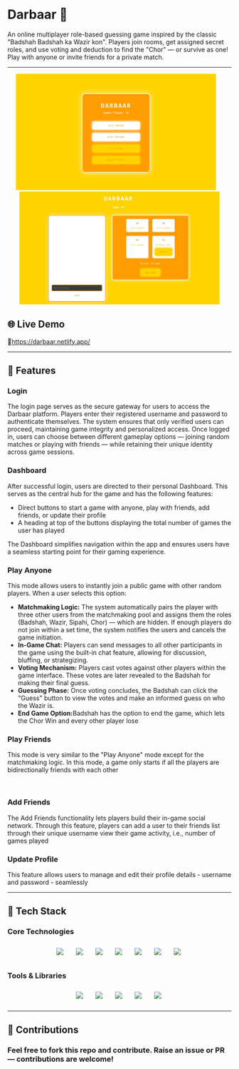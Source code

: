 <h1>Darbaar 👑</h1>
<p> An online multiplayer role-based guessing game inspired by the classic "Badshah Badshah ka Wazir kon". 
Players join rooms, get assigned secret roles, and use voting and deduction to find the "Chor" — or survive as one!
Play with anyone or invite friends for a private match. </p>
<hr/>

<p align="center">
  <img src="https://raw.githubusercontent.com/ASamad73/Darbaar/master/darbaar1.jpg" width="450px">
  &nbsp;&nbsp;&nbsp;
  <img src="https://raw.githubusercontent.com/ASamad73/Darbaar/master/barbaar2.jpg" width="450px">
</p>


<h2>🌐 Live Demo</h2>
<p>🔗<a href="https://darbaar.netlify.app/">https://darbaar.netlify.app/</a></p>
<hr/>

<h2>🚀 Features</h2>
<div>
  <h3>Login</h3>
</div>
<p>The login page serves as the secure gateway for users to access the Darbaar platform. Players enter their registered username and password to authenticate themselves. 
The system ensures that only verified users can proceed, maintaining game integrity and personalized access. Once logged in, users can choose between different gameplay options 
— joining random matches or playing with friends — while retaining their unique identity across game sessions.</p>

<div>
  <h3>Dashboard</h3>
</div>
<p>After successful login, users are directed to their personal Dashboard. This serves as the central hub for the game and has the following features:</p>
<ul>
  <li>Direct buttons to start a game with anyone, play with friends, add friends, or update their profile</li>
  <li>A heading at top of the buttons displaying the total number of games the user has played</li>
</ul>
<p>The Dashboard simplifies navigation within the app and ensures users have a seamless starting point for their gaming experience.</p>

<div>
  <h3>Play Anyone</h3>
</div>
<p>This mode allows users to instantly join a public game with other random players. When a user selects this option:</p>
<ul>
  <li><b>Matchmaking Logic:</b> The system automatically pairs the player with three other users from the matchmaking pool and assigns them the roles (Badshah, Wazir, Sipahi, Chor) — which are   
  hidden. If enough players do not join within a set time, the system notifies the users and cancels the game initiation.</li>
  <li><b>In-Game Chat:</b> Players can send messages to all other participants in the game using the built-in chat feature, allowing for discussion, bluffing, or strategizing.</li>
  <li><b>Voting Mechanism:</b> Players cast votes against other players within the game interface. These votes are later revealed to the Badshah for making their final guess.</li>
  <li><b>Guessing Phase:</b> Once voting concludes, the Badshah can click the "Guess" button to view the votes and make an informed guess on who the Wazir is.</li>
  <li><b>End Game Option:</b>Badshah has the option to end the game, which lets the Chor Win and every other player lose</li>
</ul>

<div>
  <h3>Play Friends</h3>
</div>
<p>This mode is very similar to the "Play Anyone" mode except for the matchmaking logic. In this mode, a game only starts if all the players are bidirectionally friends with each other</p>
<br/>

<div>
  <h3>Add Friends</h3>  
</div>
  <p>The Add Friends functionality lets players build their in-game social network. Through this feature, players can add a user to their friends list through their unique username view their game activity, i.e., number of games played</p>

<div>
  <h3>Update Profile</h3>
</div>
<p>This feature allows users to manage and edit their profile details - username and password - seamlessly</p>
<hr/>

<h2>💼 Tech Stack</h2>
<h3>Core Technologies</h3>
<p align="center">  
  <img src="https://skillicons.dev/icons?i=html" height="50" style="margin:10px;" />&nbsp;
  <img src="https://skillicons.dev/icons?i=css" height="50" style="margin:10px;" />&nbsp;
  <img src="https://skillicons.dev/icons?i=js" height="50" style="margin:10px;" />&nbsp;
  <img src="https://skillicons.dev/icons?i=react" height="50" style="margin:10px;" />&nbsp;
  <img src="https://skillicons.dev/icons?i=nodejs" height="50" style="margin:10px;" />&nbsp;
  <img src="https://skillicons.dev/icons?i=express" height="50" style="margin:10px;" />&nbsp;
  <img src="https://skillicons.dev/icons?i=mongodb" height="50" style="margin:10px;" />&nbsp;
</p>

<h3>Tools & Libraries</h3>
<p align="center">  
  <img src="https://skillicons.dev/icons?i=git" height="50" style="margin:10px;" />&nbsp;
  <img src="https://skillicons.dev/icons?i=github" height="50" style="margin:10px;" />&nbsp;
  <img src="https://skillicons.dev/icons?i=vercel" height="50" style="margin:10px;" />&nbsp;
  <img src="https://skillicons.dev/icons?i=netlify" height="50" style="margin:10px;" />&nbsp;
  <img src="https://skillicons.dev/icons?i=vscode" height="50" style="margin:10px;" />&nbsp;
</p>
<hr/>
<h2>🙌  Contributions</h2>
<h3>Feel free to fork this repo and contribute. Raise an issue or PR — contributions are welcome!</h3>


